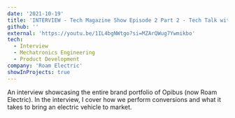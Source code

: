 ```yaml
---
date: '2021-10-19'
title: 'INTERVIEW - Tech Magazine Show Episode 2 Part 2 - Tech Talk with Opibus'
github: ''
external: 'https://youtu.be/1IL4bgNWtgo?si=MZArQWug7Ywmikbo'
tech:
  - Interview
  - Mechatronics Engineering
  - Product Development
company: 'Roam Electric'
showInProjects: true
---
```


An interview showcasing the entire brand portfolio of Opibus (now Roam Electric). In the interview, I cover how we perform conversions and what it takes to bring an electric vehicle to market.
